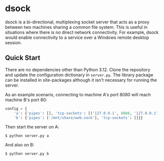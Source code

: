 # dsock

dsock is a bi-directional, multiplexing socket server that acts as a proxy between two machines
sharing a common file system. This is useful in situations where there is no direct network
connectivity. For example, dsock would enable connectivity to a service over a Windows remote
desktop session.

## Quick Start

There are no dependencies other than Python 3.12. Clone the repository and update the configuration
dictionary in `server.py`. The library package can be installed in site-packages although it isn't
necessary for running the server.

As an example scenario, connecting to machine A's port 8080 will reach machine B's port 80:

```python
config = {
    'a': {'pipes': [], 'tcp-sockets': [('127.0.0.1', 8080, '127.0.0.1', 80, '/mnt/share/web.sock')]},
    'b': {'pipes': ['/mnt/share/web.sock'], 'tcp-sockets': []}}
```

Then start the server on A:

```
$ python server.py a
```

And also on B:

```
$ python server.py b
```
